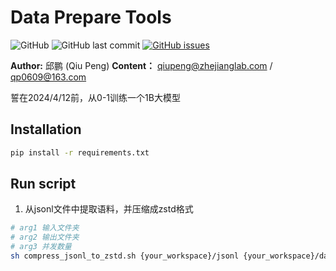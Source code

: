 # Data Prepare Tools

![GitHub](https://img.shields.io/github/license/yourusername/amcadstudio) ![GitHub last commit](https://img.shields.io/github/last-commit/yourusername/amcadstudio) [![GitHub issues](https://img.shields.io/github/issues/yourusername/amcadstudio)](https://github.com/yourusername/amcadstudio/issues)

**Author:** 邱鹏 (Qiu Peng)
**Content：** qiupeng@zhejianglab.com / qp0609@163.com

誓在2024/4/12前，从0-1训练一个1B大模型

## Installation
```bash
pip install -r requirements.txt
```

## Run script

1. 从jsonl文件中提取语料，并压缩成zstd格式
```bash
# arg1 输入文件夹
# arg2 输出文件夹
# arg3 并发数量
sh compress_jsonl_to_zstd.sh {your_workspace}/jsonl {your_workspace}/data 10
```
